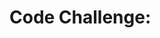 # Code Challenge: <Title Goes Here>

## Instructions

Code your solution using JavaScript in `index.js`. **Be sure to run and test your code throughly!**

## Description of the Problem

<Insert a detailed description of the problem and examples here>
